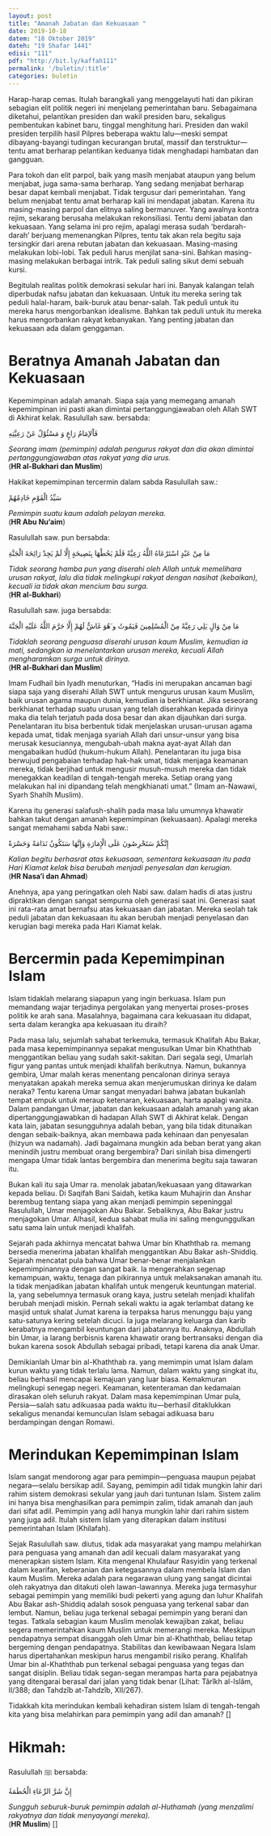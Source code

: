 ```yaml
---
layout: post
title: "Amanah Jabatan dan Kekuasaan "
date: 2019-10-18
datem: "18 Oktober 2019"
dateh: "19 Shafar 1441"
edisi: "111"
pdf: "http://bit.ly/kaffah111"
permalink: '/buletin/:title'
categories: buletin
---
```


Harap-harap cemas. Itulah barangkali yang menggelayuti hati dan pikiran sebagian elit politik negeri ini menjelang pemerintahan baru. Sebagaimana diketahui, pelantikan presiden dan wakil presiden baru, sekaligus pembentukan kabinet baru, tinggal menghitung hari. Presiden dan wakil presiden terpilih hasil Pilpres beberapa waktu lalu—meski sempat dibayang-bayangi tudingan kecurangan brutal, massif dan terstruktur—tentu amat berharap pelantikan keduanya tidak menghadapi hambatan dan gangguan.

Para tokoh dan elit parpol, baik yang masih menjabat ataupun yang belum menjabat, juga sama-sama berharap. Yang sedang menjabat berharap besar dapat kembali menjabat. Tidak tergusur dari pemerintahan. Yang belum menjabat tentu amat berharap kali ini mendapat jabatan. Karena itu masing-masing parpol dan elitnya saling bermanuver. Yang awalnya kontra rejim, sekarang berusaha melakukan rekonsiliasi. Tentu demi jabatan dan kekuasaan. Yang selama ini pro rejim, apalagi merasa sudah ‘berdarah-darah’ berjuang memenangkan Pilpres, tentu tak akan rela begitu saja tersingkir dari arena rebutan jabatan dan kekuasaan. Masing-masing melakukan lobi-lobi. Tak peduli harus menjilat sana-sini. Bahkan masing-masing melakukan berbagai intrik. Tak peduli saling sikut demi sebuah kursi.

Begitulah realitas politik demokrasi sekular hari ini. Banyak kalangan telah diperbudak nafsu jabatan dan kekuasaan. Untuk itu mereka sering tak peduli halal-haram, baik-buruk atau benar-salah. Tak peduli untuk itu mereka harus mengorbankan idealisme. Bahkan tak peduli untuk itu mereka harus mengorbankan rakyat kebanyakan. Yang penting jabatan dan kekuasaan ada dalam genggaman.

# Beratnya Amanah Jabatan dan Kekuasaan

Kepemimpinan adalah amanah. Siapa saja yang memegang amanah kepemimpinan ini pasti akan dimintai pertanggungjawaban oleh Allah SWT di Akhirat kelak. Rasulullah saw. bersabda:

<p class="text-right-arabic">
فَاْلإمَامُ رَاعٍ وَ مَسْئُوْلٌ عَنْ رَعِيَّتِهِ
</p>

<p class="text-right-arti">
<i>Seorang imam (pemimpin) adalah pengurus rakyat dan dia akan dimintai pertanggungjawaban atas rakyat yang dia urus.</i><br>
(<b>HR al-Bukhari dan Muslim</b>)
</p>

Hakikat kepemimpinan tercermin dalam sabda Rasulullah saw.:

<p class="text-right-arabic">
سَيِّدُ الْقَوْمِ خَادِمُهُمْ
</p>

<p class="text-right-arti">
<i>Pemimpin suatu kaum adalah pelayan mereka.</i><br>
(<b>HR Abu Nu‘aim</b>)
</p>

Rasulullah saw. pun bersabda:

<p class="text-right-arabic">
مَا مِنْ عَبْدٍ اسْتَرْعَاهُ اللَّهُ رَعِيَّةً فَلَمْ يَحُطْهَا بِنَصِيحَةٍ إِلَّا لَمْ يَجِدْ رَائِحَةَ الْجَنَّةِ
</p>

<p class="text-right-arti">
<i>Tidak seorang hamba pun yang diserahi oleh Allah untuk memelihara urusan rakyat, lalu dia tidak melingkupi rakyat dengan nasihat (kebaikan), kecuali ia tidak akan mencium bau surga.</i><br>
(<b>HR al-Bukhari</b>)
</p>

Rasulullah saw. juga bersabda:

<p class="text-right-arabic">
مَا مِنْ وَالٍ يَلِي رَعِيَّةً مِنْ الْمُسْلِمِينَ فَيَمُوتُ و َهُوَ غَاشٌّ لَهُمْ إِلَّا حَرَّمَ اللَّهُ عَلَيْهِ الْجَنَّةَ
</p>

<p class="text-right-arti">
<i>Tidaklah seorang penguasa diserahi urusan kaum Muslim, kemudian ia mati, sedangkan ia menelantarkan urusan mereka, kecuali Allah mengharamkan surga untuk dirinya.</i><br>
(<b>HR al-Bukhari dan Muslim</b>)
</p>

Imam Fudhail bin Iyadh menuturkan, “Hadis ini merupakan ancaman bagi siapa saja yang diserahi Allah SWT untuk mengurus urusan kaum Muslim, baik urusan agama maupun dunia, kemudian ia berkhianat. Jika seseorang berkhianat terhadap suatu urusan yang telah diserahkan kepada dirinya maka dia telah terjatuh pada dosa besar dan akan dijauhkan dari surga. Penelantaran itu bisa berbentuk tidak menjelaskan urusan-urusan agama kepada umat, tidak menjaga syariah Allah dari unsur-unsur yang bisa merusak kesuciannya, mengubah-ubah makna ayat-ayat Allah dan mengabaikan hudûd (hukum-hukum Allah). Penelantaran itu juga bisa berwujud pengabaian terhadap hak-hak umat, tidak menjaga keamanan mereka, tidak berjihad untuk mengusir musuh-musuh mereka dan tidak menegakkan keadilan di tengah-tengah mereka. Setiap orang yang melakukan hal ini dipandang telah mengkhianati umat.” (Imam an-Nawawi, Syarh Shahîh Muslim).

Karena itu generasi salafush-shalih pada masa lalu umumnya khawatir bahkan takut dengan amanah kepemimpinan (kekuasaan). Apalagi mereka sangat memahami sabda Nabi saw.:

<p class="text-right-arabic">
إِنَّكُمْ سَتَحْرِصُونَ عَلَى الْإِمَارَةِ وَإِنَّهَا سَتَكُونُ نَدَامَةً وَحَسْرَةً
</p>

<p class="text-right-arti">
<i>Kalian begitu berhasrat atas kekuasaan, sementara kekuasaan itu pada Hari Kiamat kelak bisa berubah menjadi penyesalan dan kerugian.</i><br>
(<b>HR Nasa’i dan Ahmad</b>)
</p>

Anehnya, apa yang peringatkan oleh Nabi saw. dalam hadis di atas justru dipraktikan dengan sangat sempurna oleh generasi saat ini. Generasi saat ini rata-rata amat bernafsu atas kekuasaan dan jabatan. Mereka seolah tak peduli jabatan dan kekuasaan itu akan berubah menjadi penyelasan dan kerugian bagi mereka pada Hari Kiamat kelak.

# Bercermin pada Kepemimpinan Islam

Islam tidaklah melarang siapapun yang ingin berkuasa. Islam pun memandang wajar terjadinya pergolakan yang menyertai proses-proses politik ke arah sana. Masalahnya, bagaimana cara kekuasaan itu didapat, serta dalam kerangka apa kekuasaan itu diraih?

Pada masa lalu, sejumlah sahabat terkemuka, termasuk Khalifah Abu Bakar, pada masa kepemimpinannya sepakat mengusulkan Umar bin Khaththab menggantikan beliau yang sudah sakit-sakitan. Dari segala segi, Umarlah figur yang pantas untuk menjadi khalifah berikutnya. Namun, bukannya gembira, Umar malah keras menentang pencalonan dirinya seraya menyatakan apakah mereka semua akan menjerumuskan dirinya ke dalam neraka? Tentu karena Umar sangat menyadari bahwa jabatan bukanlah tempat empuk untuk meraup ketenaran, kekuasaan, harta apalagi wanita. Dalam pandangan Umar, jabatan dan kekuasaan adalah amanah yang akan dipertanggungjawabkan di hadapan Allah SWT di Akhirat kelak. Dengan kata lain, jabatan sesungguhnya adalah beban, yang bila tidak ditunaikan dengan sebaik-baiknya, akan membawa pada kehinaan dan penyesalan (hizyun wa nadamah). Jadi bagaimana mungkin ada beban berat yang akan menindih justru membuat orang bergembira? Dari sinilah bisa dimengerti mengapa Umar tidak lantas bergembira dan menerima begitu saja tawaran itu.

Bukan kali itu saja Umar ra. menolak jabatan/kekuasaan yang ditawarkan kepada beliau. Di Saqifah Bani Saidah, ketika kaum Muhajirin dan Anshar berembug tentang siapa yang akan menjadi pemimpin sepeninggal Rasulullah, Umar menjagokan Abu Bakar. Sebaliknya, Abu Bakar justru menjagokan Umar. Alhasil, kedua sahabat mulia ini saling mengunggulkan satu sama lain untuk menjadi khalifah.

Sejarah pada akhirnya mencatat bahwa Umar bin Khaththab ra. memang bersedia menerima jabatan khalifah menggantikan Abu Bakar ash-Shiddiq. Sejarah mencatat pula bahwa Umar benar-benar menjalankan kepemimpinannya dengan sangat baik. Ia mengerahkan segenap kemampuan, waktu, tenaga dan pikirannya untuk melaksanakan amanah itu. Ia tidak menjadikan jabatan khalifah untuk mengeruk keuntungan material. Ia, yang sebelumnya termasuk orang kaya, justru setelah menjadi khalifah berubah menjadi miskin. Pernah sekali waktu ia agak terlambat datang ke masjid untuk shalat Jumat karena ia terpaksa harus menunggu baju yang satu-satunya kering setelah dicuci. Ia juga melarang keluarga dan karib kerabatnya mengambil keuntungan dari jabatannya itu. Anaknya, Abdullah bin Umar, ia larang berbisnis karena khawatir orang bertransaksi dengan dia bukan karena sosok Abdullah sebagai pribadi, tetapi karena dia anak Umar.

Demikianlah Umar bin al-Khaththab ra. yang memimpin umat Islam dalam kurun waktu yang tidak terlalu lama. Namun, dalam waktu yang singkat itu, beliau berhasil mencapai kemajuan yang luar biasa. Kemakmuran melingkupi senegap negeri. Keamanan, ketenteraman dan kedamaian dirasakan oleh seluruh rakyat. Dalam masa kepemimpinan Umar pula, Persia—salah satu adikuasaa pada waktu itu—berhasil ditaklukkan sekaligus menandai kemunculan Islam sebagai adikuasa baru berdampingan dengan Romawi.

# Merindukan Kepemimpinan Islam

Islam sangat mendorong agar para pemimpin—penguasa maupun pejabat negara—selalu bersikap adil. Sayang, pemimpin adil tidak mungkin lahir dari rahim sistem demokrasi sekular yang jauh dari tuntunan Islam. Sistem zalim ini hanya bisa menghasilkan para pemimpin zalim, tidak amanah dan jauh dari sifat adil. Pemimpin yang adil hanya mungkin lahir dari rahim sistem yang juga adil. Itulah sistem Islam yang diterapkan dalam institusi pemerintahan Islam (Khilafah).

Sejak Rasulullah saw. diutus, tidak ada masyarakat yang mampu melahirkan para penguasa yang amanah dan adil kecuali dalam masyarakat yang menerapkan sistem Islam. Kita mengenal Khulafaur Rasyidin yang terkenal dalam kearifan, keberanian dan ketegasannya dalam membela Islam dan kaum Muslim. Mereka adalah para negarawan ulung yang sangat dicintai oleh rakyatnya dan ditakuti oleh lawan-lawannya. Mereka juga termasyhur sebagai pemimpin yang memiliki budi pekerti yang agung dan luhur Khalifah Abu Bakar ash-Shiddiq adalah sosok penguasa yang terkenal sabar dan lembut. Namun, beliau juga terkenal sebagai pemimpin yang berani dan tegas. Tatkala sebagian kaum Muslim menolak kewajiban zakat, beliau segera memerintahkan kaum Muslim untuk memerangi mereka. Meskipun pendapatnya sempat disanggah oleh Umar bin al-Khaththab, beliau tetap bergeming dengan pendapatnya. Stabilitas dan kewibawaan Negara Islam harus dipertahankan meskipun harus mengambil risiko perang. Khalifah Umar bin al-Khaththab pun terkenal sebagai penguasa yang tegas dan sangat disiplin. Beliau tidak segan-segan merampas harta para pejabatnya yang ditengarai berasal dari jalan yang tidak benar (Lihat: Târîkh al-Islâm, II/388; dan Tahdzîb at-Tahdzîb, XII/267).

Tidakkah kita merindukan kembali kehadiran sistem Islam di tengah-tengah kita yang bisa melahirkan para pemimpin yang adil dan amanah? []

<!-- HIKMAH -->
<div class="card mt-5">
  <div class="card-header">
  <h1>Hikmah:</h1>
  </div>

  <div class="card-body">
  <p class="text-center">
  Rasulullah ﷺ  bersabda:
  </p>

  <p class="text-center-arabic">
  إِنَّ شَرَّ الرِّعَاءِ الْحُطَمَةُ
  </p>

  <p class="text-center">
  <i>Sungguh seburuk-buruk pemimpin adalah al-Huthamah (yang menzalimi rakyatnya dan tidak menyayangi mereka).</i><br>
  (<b>HR Muslim</b>) []
  </p>
  </div>
</div>
<!-- END HIKMAH -->
